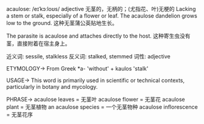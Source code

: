 acaulose: /eɪˈkɔːloʊs/
adjective
无茎的，无柄的；(尤指花、叶)无梗的
Lacking a stem or stalk, especially of a flower or leaf.
The acaulose dandelion grows low to the ground.  这种无茎蒲公英贴地生长。

The parasite is acaulose and attaches directly to the host. 这种寄生虫没有茎，直接附着在宿主身上。


近义词: sessile, stalkless
反义词: stalked, stemmed
词性: adjective

ETYMOLOGY->
From Greek *a- 'without' + kaulos 'stalk'


USAGE->
This word is primarily used in scientific or technical contexts, particularly in botany and mycology.


PHRASE->
acaulose leaves = 无茎叶
acaulose flower = 无茎花
acaulose plant = 无茎植物
an acaulose species = 一个无茎物种
acaulose inflorescence = 无茎花序
